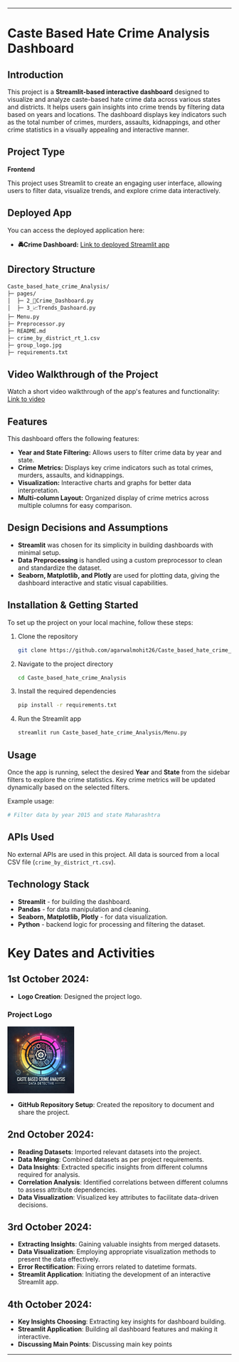 

---

# Caste Based Hate Crime Analysis Dashboard

## Introduction
This project is a **Streamlit-based interactive dashboard** designed to visualize and analyze caste-based hate crime data across various states and districts. It helps users gain insights into crime trends by filtering data based on years and locations. The dashboard displays key indicators such as the total number of crimes, murders, assaults, kidnappings, and other crime statistics in a visually appealing and interactive manner.

## Project Type
**Frontend**

This project uses Streamlit to create an engaging user interface, allowing users to filter data, visualize trends, and explore crime data interactively.

## Deployed App
You can access the deployed application here:
- **🚔Crime Dashboard:** [Link to deployed Streamlit app](https://data-detectives.streamlit.app/)

## Directory Structure
```
Caste_based_hate_crime_Analysis/
├─ pages/
│  ├─ 2_🚓Crime_Dashboard.py
│  ├─ 3_📈Trends_Dashoard.py
├─ Menu.py
├─ Preprocessor.py
├─ README.md
├─ crime_by_district_rt_1.csv
├─ group_logo.jpg
├─ requirements.txt
```

## Video Walkthrough of the Project
Watch a short video walkthrough of the app's features and functionality:
[Link to video]()

## Features
This dashboard offers the following features:
- **Year and State Filtering:** Allows users to filter crime data by year and state.
- **Crime Metrics:** Displays key crime indicators such as total crimes, murders, assaults, and kidnappings.
- **Visualization:** Interactive charts and graphs for better data interpretation.
- **Multi-column Layout:** Organized display of crime metrics across multiple columns for easy comparison.
  
## Design Decisions and Assumptions
- **Streamlit** was chosen for its simplicity in building dashboards with minimal setup.
- **Data Preprocessing** is handled using a custom preprocessor to clean and standardize the dataset.
- **Seaborn, Matplotlib, and Plotly** are used for plotting data, giving the dashboard interactive and static visual capabilities.

## Installation & Getting Started
To set up the project on your local machine, follow these steps:

1. Clone the repository
    ```bash
    git clone https://github.com/agarwalmohit26/Caste_based_hate_crime_Analysis.git
    ```
2. Navigate to the project directory
    ```bash
    cd Caste_based_hate_crime_Analysis
    ```
3. Install the required dependencies
    ```bash
    pip install -r requirements.txt
    ```
4. Run the Streamlit app
    ```bash
    streamlit run Caste_based_hate_crime_Analysis/Menu.py
    ```

## Usage
Once the app is running, select the desired **Year** and **State** from the sidebar filters to explore the crime statistics. Key crime metrics will be updated dynamically based on the selected filters. 

Example usage:
```bash
# Filter data by year 2015 and state Maharashtra
```

## APIs Used
No external APIs are used in this project. All data is sourced from a local CSV file (`crime_by_district_rt.csv`).

## Technology Stack
- **Streamlit** - for building the dashboard.
- **Pandas** - for data manipulation and cleaning.
- **Seaborn, Matplotlib, Plotly** - for data visualization.
- **Python** - backend logic for processing and filtering the dataset.

# Key Dates and Activities

## 1st October 2024:
- **Logo Creation**: Designed the project logo.
### Project Logo
<img src="group_logo.jpg" alt="Project Logo" width="150"/>

- **GitHub Repository Setup**: Created the repository to document and share the project.

## 2nd October 2024:
- **Reading Datasets**: Imported relevant datasets into the project.
- **Data Merging**: Combined datasets as per project requirements.
- **Data Insights**: Extracted specific insights from different columns required for analysis.
- **Correlation Analysis**: Identified correlations between different columns to assess attribute dependencies.
- **Data Visualization**: Visualized key attributes to facilitate data-driven decisions.

## 3rd October 2024:
- **Extracting Insights**: Gaining valuable insights from merged datasets.
- **Data Visualization**: Employing appropriate visualization methods to present the data effectively.
- **Error Rectification**: Fixing errors related to datetime formats.
- **Streamlit Application**: Initiating the development of an interactive Streamlit app.

## 4th October 2024:
- **Key Insights Choosing**: Extracting key insights for dashboard building.
- **Streamlit Application**: Building all dashboard features and making it interactive.
- **Discussing Main Points**: Discussing main key points
  
---

